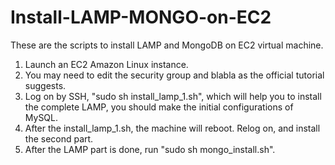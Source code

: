 # Install-LAMP-MONGO-on-EC2
These are the scripts to install LAMP and MongoDB on EC2 virtual machine.

1. Launch an EC2 Amazon Linux instance.
2. You may need to edit the security group and blabla as the official tutorial suggests.
3. Log on by SSH, "sudo sh install_lamp_1.sh", which will help you to install the complete LAMP, you should make the initial configurations of MySQL.
4. After the install_lamp_1.sh, the machine will reboot. Relog on, and install the second part. 
5. After the LAMP part is done, run "sudo sh mongo_install.sh".
